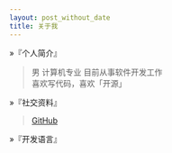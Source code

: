 ```yaml
---
layout: post_without_date
title: 关于我
---
```


&raquo;『个人简介』

> 男 计算机专业 目前从事软件开发工作  
> 喜欢写代码，喜欢「开源」  

&raquo;『社交资料』

>  [GitHub]



&raquo;『开发语言』

>   
>  
>  





[GitHub]:http://github.com/ygxqqx
